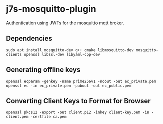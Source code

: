 # j7s-mosquitto-plugin

Authentication using JWTs for the mosquitto mqtt broker.

## Dependencies
```
sudo apt install mosquitto-dev g++ cmake libmosquitto-dev mosquitto-clients openssl libssl-dev libyaml-cpp-dev
```

## Generating offline keys
```
openssl ecparam -genkey -name prime256v1 -noout -out ec_private.pem
openssl ec -in ec_private.pem -pubout -out ec_public.pem
```

## Converting Client Keys to Format for Browser
```
openssl pkcs12 -export -out client.p12 -inkey client-key.pem -in -client.pem -certfile ca.pem
```
